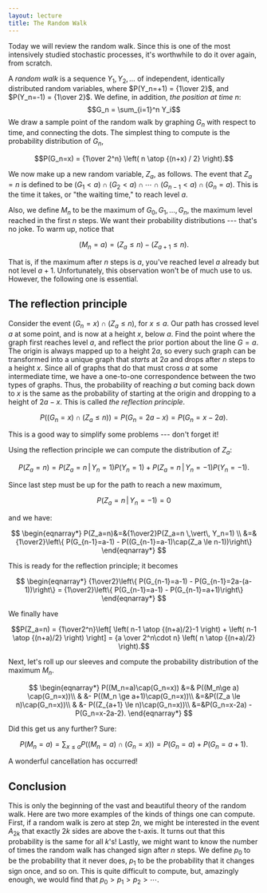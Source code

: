 ```yaml
---
layout: lecture
title: The Random Walk
---
```


Today we will review the random walk.  Since this is one of the most
intensively studied stochastic processes, it's worthwhile to do it
over again, from scratch.

A _random walk_ is a sequence $Y_1, Y_2, \ldots$ of independent,
identically distributed random variables, where
$P(Y_n=+1) = {1\over 2}$, and $P(Y_n=-1) = {1\over 2}$.
We define, in addition, _the position at time $n$_:
$$G_n = \sum_{i=1}^n Y_i$$
We draw a sample point of the random walk by graphing $G_n$ with
respect to time, and connecting the dots.  The simplest thing to
compute is the probability distribution of $G_n$,

$$P(G_n=x) = {1\over 2^n} \left( n \atop {(n+x) / 2} \right).$$

We now make up a new random variable, $Z_a$, as follows.  The event
that $Z_a=n$ is defined to be
$(G_1<a)\cap(G_2<a)\cap\cdots\cap(G_{n-1}<a)\cap(G_n=a).$  This is
the time it takes, or "the waiting time," to reach level $a$.

Also, we define $M_n$ to be the maximum of $G_0,G_1,\ldots,G_n$, the
maximum level reached in the first $n$ steps.  We want their
probability distributions --- that's no joke.  To warm up, notice
that

$$(M_n=a) = (Z_a\le n)-(Z_{a+1}\le n).$$

That is, if the maximum
after $n$ steps is $a$, you've reached level $a$ already but not level
$a+1$.  Unfortunately, this observation won't be of much use to us.
However, the following one is essential.

The reflection principle
------------------------

Consider the event $(G_n=x)\cap(Z_a\le n)$, for $x\le a$.  Our path
has crossed level $a$ at some point, and is now at a height $x$, below
$a$.  Find the point where the graph first reaches level $a$, and
reflect the prior portion about the line $G=a$.  The origin is always
mapped up to a height $2a$, so every such graph can be transformed
into a unique graph that _starts_ at $2a$ and drops after $n$
steps to a
height $x$.  Since all of graphs that do that must cross $a$ at some
intermediate time, we have a one-to-one correspondence between the two
types of graphs.  Thus, the probability of reaching $a$ but coming
back down to $x$ is the same as the probability of starting at the
origin and dropping to a height of $2a-x$.  This is called _the
reflection principle_.

$$P((G_n=x)\cap(Z_a\le n)) = P(G_n=2a-x) = P(G_n=x-2a).$$

This is a good way to simplify some problems --- don't forget it!

Using the reflection principle we can compute the distribution of $Z_a$:

$$P(Z_a=n)=P(Z_a=n \,\vert\, Y_n=1)P(Y_n=1)+P(Z_a=n \,\vert\, Y_n=-1)P(Y_n=-1).$$

Since last step must be up for the path to reach a new maximum,

$$P(Z_a=n \,\vert\, Y_n=-1)=0$$

and we have:

$$
\begin{eqnarray*}
P(Z_a=n)&=&{1\over2}P(Z_a=n \,\vert\, Y_n=1) \\
        &=&{1\over2}\left\{ P(G_{n-1}=a-1) - P((G_{n-1}=a-1)\cap(Z_a \le n-1))\right\}
\end{eqnarray*}
$$

This is ready for the reflection principle; it becomes

$$
\begin{eqnarray*}
{1\over2}\left\{ P(G_{n-1}=a-1) - P(G_{n-1}=2a-(a-1))\right\} = {1\over2}\left\{ P(G_{n-1}=a-1) - P(G_{n-1}=a+1)\right\}
\end{eqnarray*}
$$

We finally have

$$P(Z_a=n)
	 = {1\over2^n}\left[ \left( n-1 \atop {(n+a)/2}-1 \right)
			   + \left( n-1 \atop {(n+a)/2} \right) \right]
	 = {a \over 2^n\cdot n} \left( n \atop {(n+a)/2} \right).$$

Next, let's roll up our sleeves and compute the probability
distribution of the maximum $M_n$.

$$
\begin{eqnarray*}
P((M_n=a)\cap(G_n=x)) &=& P((M_n\ge a)   \cap(G_n=x))\\
                      & &- P((M_n \ge a+1)\cap(G_n=x))\\
                      &=&P((Z_a \le n)\cap(G_n=x))\\
                      & &- P((Z_{a+1} \le n)\cap(G_n=x))\\
                      &=&P(G_n=x-2a) - P(G_n=x-2a-2).
\end{eqnarray*}
$$

Did this get us any further?  Sure:

$$P(M_n=a) = \sum_{x\le a} P((M_n=a)\cap(G_n=x)) = P(G_n=a)+P(G_n=a+1).$$

A wonderful cancellation has occurred!

Conclusion
----------

This is only the beginning of the vast and beautiful theory of the
random walk.  Here are two more examples of the kinds of things one
can compute.  First, if a random walk is zero at step $2n$, we might
be interested in the event $A_{2k}$ that exactly $2k$ sides are above
the t-axis.  It turns out that this probability is the same for all
$k$'s!
Lastly, we might want to know the number of times the random walk
has changed sign after $n$ steps.  We define $p_0$ to be the
probability that it never does, $p_1$ to be the probability that it
changes sign once, and so on.  This is quite difficult to compute,
but, amazingly enough, we would find that $p_0>p_1>p_2>\cdots$.
